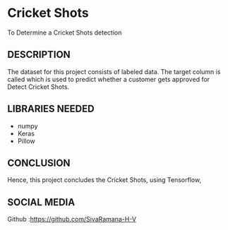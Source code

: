# Cricket Shots
 To Determine a Cricket Shots detection

## DESCRIPTION
The dataset for this project consists of labeled data. The target column is called  which is used to predict whether a customer gets approved for Detect Cricket Shots.

## LIBRARIES NEEDED
* numpy
* Keras
* Pillow

## CONCLUSION
Hence, this project concludes the Cricket Shots, using Tensorflow,

## SOCIAL MEDIA
Github :https://github.com/SivaRamana-H-V